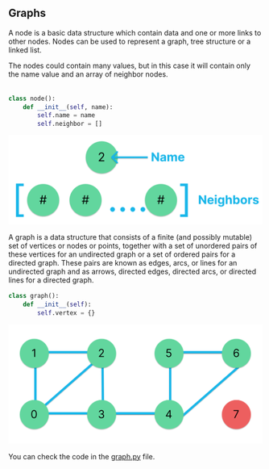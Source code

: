 ## Graphs

A node is a basic data structure which contain data and one or more links to other nodes. Nodes can be used to represent a graph, tree structure or a linked list.

The nodes could contain many values, but in this case it will contain only the name value and an array of neighbor nodes.

```python

class node():
    def __init__(self, name):
        self.name = name
        self.neighbor = []

```

<img src="./graphs01.png" >

A graph is a data structure that consists of a finite (and possibly mutable) set of vertices or nodes or points, together with a set of unordered pairs of these vertices for an undirected graph or a set of ordered pairs for a directed graph. These pairs are known as edges, arcs, or lines for an undirected graph and as arrows, directed edges, directed arcs, or directed lines for a directed graph.

``` python
class graph():
    def __init__(self):
        self.vertex = {}
```

<img src="./graphs02.png" >

You can check the code in the [graph.py](./graph.py) file.